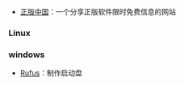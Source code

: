 - [正版中国](https://getitfree.cn/)：一个分享正版软件限时免费信息的网站


### Linux

### windows

- [Rufus](https://rufus.ie/)：制作启动盘


